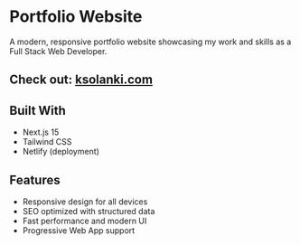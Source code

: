 # Portfolio Website

A modern, responsive portfolio website showcasing my work and skills as a Full Stack Web Developer.

## Check out: [ksolanki.com](https://ksolanki.com)

## Built With

- Next.js 15
- Tailwind CSS
- Netlify (deployment)

## Features

- Responsive design for all devices
- SEO optimized with structured data
- Fast performance and modern UI
- Progressive Web App support
